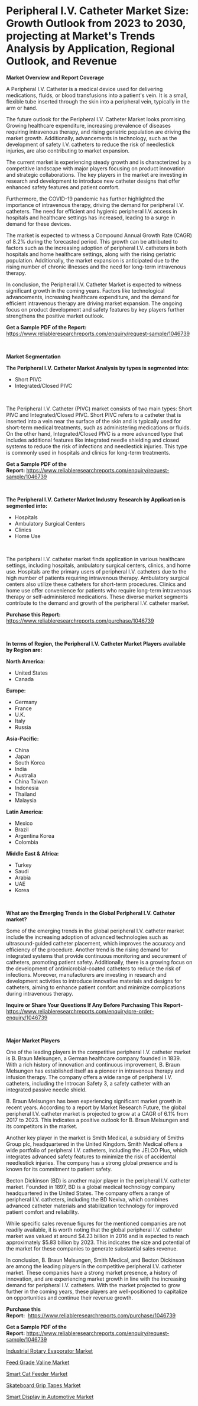 <p><h1>Peripheral I.V. Catheter Market Size: Growth Outlook from 2023 to 2030, projecting at Market's Trends Analysis by Application, Regional Outlook, and Revenue</h1></p><p><strong>Market Overview and Report Coverage</strong></p>
<p><p>A Peripheral I.V. Catheter is a medical device used for delivering medications, fluids, or blood transfusions into a patient's vein. It is a small, flexible tube inserted through the skin into a peripheral vein, typically in the arm or hand.</p><p>The future outlook for the Peripheral I.V. Catheter Market looks promising. Growing healthcare expenditure, increasing prevalence of diseases requiring intravenous therapy, and rising geriatric population are driving the market growth. Additionally, advancements in technology, such as the development of safety I.V. catheters to reduce the risk of needlestick injuries, are also contributing to market expansion.</p><p>The current market is experiencing steady growth and is characterized by a competitive landscape with major players focusing on product innovation and strategic collaborations. The key players in the market are investing in research and development to introduce new catheter designs that offer enhanced safety features and patient comfort.</p><p>Furthermore, the COVID-19 pandemic has further highlighted the importance of intravenous therapy, driving the demand for peripheral I.V. catheters. The need for efficient and hygienic peripheral I.V. access in hospitals and healthcare settings has increased, leading to a surge in demand for these devices.</p><p>The market is expected to witness a Compound Annual Growth Rate (CAGR) of 8.2% during the forecasted period. This growth can be attributed to factors such as the increasing adoption of peripheral I.V. catheters in both hospitals and home healthcare settings, along with the rising geriatric population. Additionally, the market expansion is anticipated due to the rising number of chronic illnesses and the need for long-term intravenous therapy.</p><p>In conclusion, the Peripheral I.V. Catheter Market is expected to witness significant growth in the coming years. Factors like technological advancements, increasing healthcare expenditure, and the demand for efficient intravenous therapy are driving market expansion. The ongoing focus on product development and safety features by key players further strengthens the positive market outlook.</p></p>
<p><strong>Get a Sample PDF of the Report:</strong> <a href="https://www.reliableresearchreports.com/enquiry/request-sample/1046739">https://www.reliableresearchreports.com/enquiry/request-sample/1046739</a></p>
<p>&nbsp;</p>
<p><strong>Market Segmentation</strong></p>
<p><strong>The Peripheral I.V. Catheter Market Analysis by types is segmented into:</strong></p>
<p><ul><li>Short PIVC</li><li>Integrated/Closed PIVC</li></ul></p>
<p>&nbsp;</p>
<p><p>The Peripheral I.V. Catheter (PIVC) market consists of two main types: Short PIVC and Integrated/Closed PIVC. Short PIVC refers to a catheter that is inserted into a vein near the surface of the skin and is typically used for short-term medical treatments, such as administering medications or fluids. On the other hand, Integrated/Closed PIVC is a more advanced type that includes additional features like integrated needle shielding and closed systems to reduce the risk of infections and needlestick injuries. This type is commonly used in hospitals and clinics for long-term treatments.</p></p>
<p><strong>Get a Sample PDF of the Report:</strong>&nbsp;<a href="https://www.reliableresearchreports.com/enquiry/request-sample/1046739">https://www.reliableresearchreports.com/enquiry/request-sample/1046739</a></p>
<p>&nbsp;</p>
<p><strong>The Peripheral I.V. Catheter Market Industry Research by Application is segmented into:</strong></p>
<p><ul><li>Hospitals</li><li>Ambulatory Surgical Centers</li><li>Clinics</li><li>Home Use</li></ul></p>
<p>&nbsp;</p>
<p><p>The peripheral I.V. catheter market finds application in various healthcare settings, including hospitals, ambulatory surgical centers, clinics, and home use. Hospitals are the primary users of peripheral I.V. catheters due to the high number of patients requiring intravenous therapy. Ambulatory surgical centers also utilize these catheters for short-term procedures. Clinics and home use offer convenience for patients who require long-term intravenous therapy or self-administered medications. These diverse market segments contribute to the demand and growth of the peripheral I.V. catheter market.</p></p>
<p><strong>Purchase this Report:</strong>&nbsp; <a href="https://www.reliableresearchreports.com/purchase/1046739">https://www.reliableresearchreports.com/purchase/1046739</a></p>
<p>&nbsp;</p>
<p><strong>In terms of Region, the Peripheral I.V. Catheter Market Players available by Region are:</strong></p>
<p>
    <p> <strong> North America: </strong>
        <ul>
            <li>United States</li>
            <li>Canada</li>
        </ul>
        </p> 
    <p> <strong> Europe: </strong>
        <ul>
            <li>Germany</li>
            <li>France</li>
            <li>U.K.</li>
            <li>Italy</li>
            <li>Russia</li>
        </ul>
        </p> 
    <p> <strong> Asia-Pacific: </strong>
        <ul>
            <li>China</li>
            <li>Japan</li>
            <li>South Korea</li>
            <li>India</li>
            <li>Australia</li>
            <li>China Taiwan</li>
            <li>Indonesia</li>
            <li>Thailand</li>
            <li>Malaysia</li>
        </ul>
        </p> 
    <p> <strong> Latin America: </strong>
        <ul>
            <li>Mexico</li>
            <li>Brazil</li>
            <li>Argentina Korea</li>
            <li>Colombia</li>
        </ul>
        </p> 
    <p> <strong> Middle East & Africa: </strong>
        <ul>
            <li>Turkey</li>
            <li>Saudi</li>
            <li>Arabia</li>
            <li>UAE</li>
            <li>Korea</li>
        </ul>
    </p>
    </p>
<p>&nbsp;</p>
<p><strong>What are the Emerging Trends in the Global Peripheral I.V. Catheter market?</strong></p>
<p><p>Some of the emerging trends in the global peripheral I.V. catheter market include the increasing adoption of advanced technologies such as ultrasound-guided catheter placement, which improves the accuracy and efficiency of the procedure. Another trend is the rising demand for integrated systems that provide continuous monitoring and securement of catheters, promoting patient safety. Additionally, there is a growing focus on the development of antimicrobial-coated catheters to reduce the risk of infections. Moreover, manufacturers are investing in research and development activities to introduce innovative materials and designs for catheters, aiming to enhance patient comfort and minimize complications during intravenous therapy.</p></p>
<p><strong>Inquire or Share Your Questions If Any Before Purchasing This Report</strong>- <a href="https://www.reliableresearchreports.com/enquiry/pre-order-enquiry/1046739">https://www.reliableresearchreports.com/enquiry/pre-order-enquiry/1046739</a></p>
<p>&nbsp;</p>
<p><strong>Major Market Players</strong></p>
<p><p>One of the leading players in the competitive peripheral I.V. catheter market is B. Braun Melsungen, a German healthcare company founded in 1839. With a rich history of innovation and continuous improvement, B. Braun Melsungen has established itself as a pioneer in intravenous therapy and infusion therapy. The company offers a wide range of peripheral I.V. catheters, including the Introcan Safety 3, a safety catheter with an integrated passive needle shield.</p><p>B. Braun Melsungen has been experiencing significant market growth in recent years. According to a report by Market Research Future, the global peripheral I.V. catheter market is projected to grow at a CAGR of 6.1% from 2017 to 2023. This indicates a positive outlook for B. Braun Melsungen and its competitors in the market.</p><p>Another key player in the market is Smith Medical, a subsidiary of Smiths Group plc, headquartered in the United Kingdom. Smith Medical offers a wide portfolio of peripheral I.V. catheters, including the JELCO Plus, which integrates advanced safety features to minimize the risk of accidental needlestick injuries. The company has a strong global presence and is known for its commitment to patient safety.</p><p>Becton Dickinson (BD) is another major player in the peripheral I.V. catheter market. Founded in 1897, BD is a global medical technology company headquartered in the United States. The company offers a range of peripheral I.V. catheters, including the BD Nexiva, which combines advanced catheter materials and stabilization technology for improved patient comfort and reliability.</p><p>While specific sales revenue figures for the mentioned companies are not readily available, it is worth noting that the global peripheral I.V. catheter market was valued at around $4.23 billion in 2016 and is expected to reach approximately $5.83 billion by 2023. This indicates the size and potential of the market for these companies to generate substantial sales revenue.</p><p>In conclusion, B. Braun Melsungen, Smith Medical, and Becton Dickinson are among the leading players in the competitive peripheral I.V. catheter market. These companies have a strong market presence, a history of innovation, and are experiencing market growth in line with the increasing demand for peripheral I.V. catheters. With the market projected to grow further in the coming years, these players are well-positioned to capitalize on opportunities and continue their revenue growth.</p></p>
<p><strong>Purchase this Report:</strong>&nbsp;&nbsp;<a href="https://www.reliableresearchreports.com/purchase/1046739">https://www.reliableresearchreports.com/purchase/1046739</a></p>
<p></p>
<p><strong>Get a Sample PDF of the Report:</strong>&nbsp;<a href="https://www.reliableresearchreports.com/enquiry/request-sample/1046739">https://www.reliableresearchreports.com/enquiry/request-sample/1046739</a></p>
<p><p><a href="https://www.linkedin.com/pulse/industrial-rotary-evaporator-market-size-share-amp-trends-analysis-4yg7e/">Industrial Rotary Evaporator Market</a></p><p><a href="https://github.com/abbypearson7765/Market-Research-Report-List-1/blob/main/feed-grade-valine-market.md">Feed Grade Valine Market</a></p><p><a href="https://medium.com/@devidwarnerrp23/smart-cat-feeder-market-size-cagr-trends-2024-2030-01a5eba7f721">Smart Cat Feeder Market</a></p><p><a href="https://medium.com/@mhdhonirp23/skateboard-grip-tapes-market-size-cagr-trends-2024-2030-005d302de86a">Skateboard Grip Tapes Market</a></p><p><a href="https://github.com/grishafomin4852/Market-Research-Report-List-1/blob/main/smart-display-in-automotive-market.md">Smart Display in Automotive Market</a></p></p>